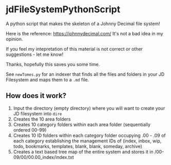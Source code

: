 # jdFileSystemPythonScript
A python script that makes the skeleton of a Johnny Decimal file system!

Here is the reference: https://johnnydecimal.com/ It's not a bad idea in my opinion. 

If you feel my intepretation of this material is not correct or other suggestions - let me know!

Thanks, hopefully this saves you some time.

See `newTomes.py` for an indexer that finds all the files and folders in your JD Filesystem and maps them to a `.md` file.
## How does it work?
1. Input the directory (empty directory) where you will want to create your JD filesystem into `dire`
2. Creates the 10 area folders
3. Creates 10 category folders within each area folder (sequentially ordered 00-99)
4. Creates 10 ID folders within each category folder occupying .00 - .09 of each category establishing the management IDs of (index, inbox, wip, todo, bookmarks, templates, blank, blank, someday, archive)
5. Creates a text based tree map of the entire system and stores it in /00-09/00/00.00_index/index.txt
